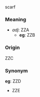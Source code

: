 scarf
### Meaning
+ _adj_: ZZA
    + __eg__: ZZB

### Origin

ZZC

### Synonym

__eg__: ZZD

+ ZZE


